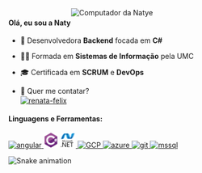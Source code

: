 <img src="https://raw.githubusercontent.com/MicaelliMedeiros/micaellimedeiros/master/image/computer-illustration.png" min-width="400px" max-width="380px" width="380px" align="right" alt="Computador da Natye">

<h4 align="left">Olá, eu sou a Naty</h4>

- 💼 Desenvolvedora **Backend** focada em **C#**

- 👩‍🎓 Formada em **Sistemas de Informação** pela UMC
 
- 🎓 Certificada em **SCRUM** e **DevOps**

- 💌 Quer me contatar?  
<a href="https://linkedin.com/in/renata-felix" target="blank"><img align="center" src="https://raw.githubusercontent.com/rahuldkjain/github-profile-readme-generator/master/src/images/icons/Social/linked-in-alt.svg" alt="renata-felix" height="20" width="20" /></a>

<h4 align="left">Linguagens e Ferramentas:</h4>
<p align="left"> 
<a href="https://angular.io" target="_blank"><img src="https://angular.io/assets/images/logos/angular/angular.svg" alt="angular" width="30" height="30"/>
</a> 
<a href="https://www.w3schools.com/cs/" target="_blank"><img src="https://raw.githubusercontent.com/devicons/devicon/master/icons/csharp/csharp-original.svg" alt="csharp" width="30" height="30"/></a> 
<a href="https://dotnet.microsoft.com/" target="_blank"><img src="https://raw.githubusercontent.com/devicons/devicon/master/icons/dot-net/dot-net-original-wordmark.svg" alt="dotnet" width="30" height="30"/>
</a> 
<a href="https://dotnet.microsoft.com/" target="_blank"><img src="https://cdn.jsdelivr.net/gh/devicons/devicon/icons/googlecloud/googlecloud-original-wordmark.svg" alt="GCP" width="30" height="30"/>
</a> 
<a href="https://azure.microsoft.com/en-in/" target="_blank"><img src="https://www.vectorlogo.zone/logos/microsoft_azure/microsoft_azure-icon.svg" alt="azure" width="30" height="30"/>
</a> 
<a href="https://git-scm.com/" target="_blank"> <img src="https://www.vectorlogo.zone/logos/git-scm/git-scm-icon.svg" alt="git" width="30" height="30"/>
</a> 
<a href="https://www.microsoft.com/en-us/sql-server" target="_blank"> <img src="https://www.svgrepo.com/show/303229/microsoft-sql-server-logo.svg" alt="mssql" width="30" height="30"/>
</a>

</p>

 ![Snake animation](https://github.com/engenny/engenny/blob/output/github-contribution-grid-snake.svg)

